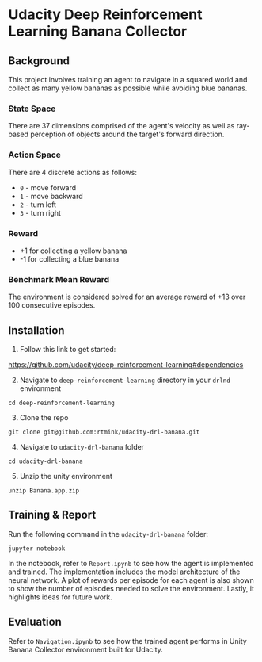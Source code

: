 # Udacity Deep Reinforcement Learning Banana Collector

## Background
This project involves training an agent to navigate in a squared world and collect as many yellow bananas as possible while avoiding blue bananas.

### State Space
There are 37 dimensions comprised of the agent's velocity as well as ray-based perception of objects around the target's forward direction.

### Action Space
There are 4 discrete actions as follows:
* ```0``` - move forward
* ```1``` - move backward
* ```2``` - turn left
* ```3``` - turn right

### Reward
* +1 for collecting a yellow banana
* -1 for collecting a blue banana

### Benchmark Mean Reward
The environment is considered solved for an average reward of +13 over 100 consecutive episodes.


## Installation
1. Follow this link to get started:

https://github.com/udacity/deep-reinforcement-learning#dependencies

2. Navigate to `deep-reinforcement-learning` directory in your `drlnd` environment
```
cd deep-reinforcement-learning
```

3. Clone the repo
```
git clone git@github.com:rtmink/udacity-drl-banana.git
```

4. Navigate to `udacity-drl-banana` folder
```
cd udacity-drl-banana
```

5. Unzip the unity environment
```
unzip Banana.app.zip
```

## Training & Report
Run the following command in the `udacity-drl-banana` folder:
```
jupyter notebook
```

In the notebook, refer to `Report.ipynb` to see how the agent is implemented and trained. The implementation includes the model architecture of the neural network. A plot of rewards per episode for each agent is also shown to show the number of episodes needed to solve the environment. Lastly, it highlights ideas for future work.

## Evaluation
Refer to `Navigation.ipynb` to see how the trained agent performs in Unity Banana Collector environment built for Udacity.
